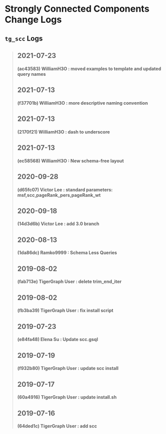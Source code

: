 
# Strongly Connected Components Change Logs

## `tg_scc` Logs
> ## 2021-07-23
> #### (ac43583) WilliamH3O : moved examples to template and updated query names
> ## 2021-07-13
> #### (f37701b) WilliamH3O : more descriptive naming convention
> ## 2021-07-13
> #### (2170f21) WilliamH3O : dash to underscore
> ## 2021-07-13
> #### (ec58568) WilliamH3O : New schema-free layout
> ## 2020-09-28
> #### (d65fc07) Victor Lee : standard parameters: msf,scc,pageRank_pers,pageRank_wt
> ## 2020-09-18
> #### (14d3d6b) Victor Lee : add 3.0 branch
> ## 2020-08-13
> #### (1da86dc) Ramko9999 : Schema Less Queries
> ## 2019-08-02
> #### (fab713e) TigerGraph User : delete trim_end_iter
> ## 2019-08-02
> #### (fb3ba39) TigerGraph User : fix install script
> ## 2019-07-23
> #### (e84fa48) Elena Su : Update scc.gsql
> ## 2019-07-19
> #### (f932b80) TigerGraph User : update scc install
> ## 2019-07-17
> #### (60a4916) TigerGraph User : update install.sh
> ## 2019-07-16
> #### (64ded1c) TigerGraph User : add scc
